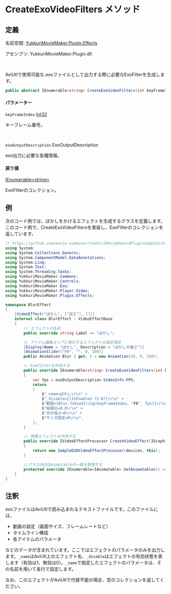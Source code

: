 # CreateExoVideoFilters メソッド

## 定義

名前空間: [YukkuriMovieMaker.Plugin.Effects](../../index)

アセンブリ: YukkuriMovieMaker.Plugin.dll

<br/>

AviUtlで使用可能な.exoファイルとして出力する際に必要なExoFilterを生成します。

```csharp
public abstract IEnumerable<string> CreateExoVideoFilters(int keyFrameIndex, ExoOutputDescription exoOutputDescription);
```

#### パラメーター

`keyFrameIndex` [Int32](https://learn.microsoft.com/ja-jp/dotnet/api/system.int32)

キーフレーム番号。

<br/>

`exoOutputDescription` ExoOutputDescription

exo出力に必要な各種情報。

#### 戻り値

[IEnumerable<string\>](https://learn.microsoft.com/ja-jp/dotnet/api/system.collections.generic.ienumerable-1)

ExoFilterのコレクション。

## 例

次のコード例では、ぼかしをかけるエフェクトを生成するクラスを定義します。このコード例で、CreateExoVideoFiltersを実装し、ExoFilterのコレクションを返しています。

```csharp
// https://github.com/manju-summoner/YukkuriMovieMaker4PluginSamples/blob/master/YMM4SamplePlugin/VideoEffect/SampleD2DVideoEffect/SampleD2DVideoEffect.cs より一部変更して引用
using System;
using System.Collections.Generic;
using System.ComponentModel.DataAnnotations;
using System.Linq;
using System.Text;
using System.Threading.Tasks;
using YukkuriMovieMaker.Commons;
using YukkuriMovieMaker.Controls;
using YukkuriMovieMaker.Exo;
using YukkuriMovieMaker.Player.Video;
using YukkuriMovieMaker.Plugin.Effects;

namespace BlurEffect
{
    [VideoEffect("ぼかし", ["加工"], [])]
    internal class BlurEffect : VideoEffectBase
    {
        // エフェクトの名前
        public override string Label => "ぼかし";

        // アイテム編集エリアに表示するエフェクトの設定項目
        [Display(Name = "ぼかし", Description = "ぼかしの強さ")]
        [AnimationSlider("F0", "", 0, 100)]
        public Animation Blur { get; } = new Animation(10, 0, 100);

        // ExoFilterを作成する
        public override IEnumerable<string> CreateExoVideoFilters(int keyFrameIndex, ExoOutputDescription exoOutputDescription)
        {
            var fps = exoOutputDescription.VideoInfo.FPS;
            return
            [
                $"_name=ぼかし\r\n" +
                $"_disable={(IsEnabled ?1:0)}\r\n" +
                $"範囲={Blur.ToExoString(keyFrameIndex, "F0", fps)}\r\n" +
                $"縦横比=0.0\r\n" +
                $"光の強さ=0\r\n" +
                $"サイズ固定=0\r\n",
            ];
        }

        // 映像エフェクトを作成する
        public override IVideoEffectProcessor CreateVideoEffect(IGraphicsDevicesAndContext devices)
        {
            return new SampleD2DVideoEffectProcessor(devices, this);
        }

        //クラス内のIAnimatableの一覧を取得する
        protected override IEnumerable<IAnimatable> GetAnimatables() => [Blur];
    }
}
```

## 注釈

exoファイルはAviUtlで読み込まれるテキストファイルです。このファイルには、

- 動画の設定（画面サイズ、フレームレートなど）
- タイムライン構成
- 各アイテムのパラメータ

などのデータが含まれています。ここではエフェクトのパラメータのみを出力します。`_name`はAviUtl上のエフェクト名、`_disable`はエフェクトの有効状態を表します（有効は1、無効は0）。`_name`で指定したエフェクトのパラメータは、その名前を用いて各行で設定します。

なお、このエフェクトがAviUtlで代替不能の場合、空のコレクションを返してください。
